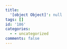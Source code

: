 ```yaml
---
title:
  '[object Object]': null
tags: []
id: '186'
categories:
  - - uncategorized
comments: false
---
```

